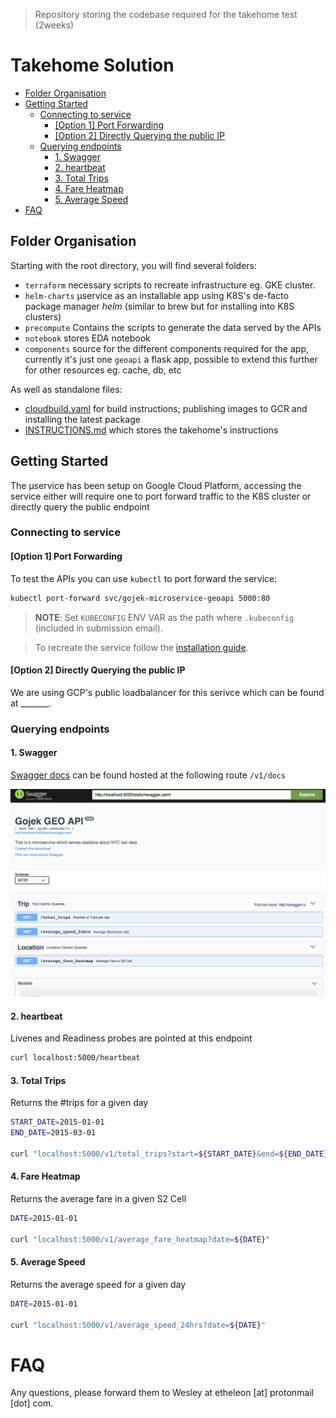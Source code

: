 > Repository storing the codebase required for the takehome test (2weeks)

# Takehome Solution

<!-- vim-markdown-toc GFM -->

  * [Folder Organisation](#folder-organisation)
  * [Getting Started](#getting-started)
    * [Connecting to service](#connecting-to-service)
      * [[Option 1] Port Forwarding](#option-1-port-forwarding)
      * [[Option 2] Directly Querying the public IP](#option-2-directly-querying-the-public-ip)
    * [Querying endpoints](#querying-endpoints)
      * [1. Swagger](#1-swagger)
      * [2. heartbeat](#2-heartbeat)
      * [3. Total Trips](#3-total-trips)
      * [4. Fare Heatmap](#4-fare-heatmap)
      * [5. Average Speed](#5-average-speed)
* [FAQ](#faq)

<!-- vim-markdown-toc -->


## Folder Organisation

Starting with the root directory, you will find several folders:

* `terraform` necessary scripts to recreate infrastructure eg. GKE cluster.
* `helm-charts` µservice as an installable app using K8S's de-facto package manager _helm_ (similar to brew but for installing into K8S clusters)
* `precompute` Contains the scripts to generate the data served by the APIs
* `notebook` stores EDA notebook
* `components` source for the different components required for the app, currently it's just one `geoapi` a flask app, possible to extend this further for other resources eg. cache, db, etc

As well as standalone files:

* [cloudbuild.yaml](./cloudbuild.yaml) for build instructions; publishing images to GCR and installing the latest package
* [INSTRUCTIONS.md](./INSTRUCTIONS.md) which stores the takehome's instructions

## Getting Started

The µservice has been setup on Google Cloud Platform, accessing the service either will require one to port forward traffic to the K8S cluster or directly query the public endpoint

### Connecting to service

#### [Option 1] Port Forwarding

To test the APIs you can use `kubectl` to port forward the service:

  ```bash
  kubectl port-forward svc/gojek-microservice-geoapi 5000:80
  ```

  > **NOTE**: Set `KUBECONFIG` ENV VAR as the path where `.kubeconfig` (included in submission email).


> To recreate the service follow the [installation guide](./docs/00-introduction.md).

#### [Option 2] Directly Querying the public IP

  We are using GCP's public loadbalancer for this serivce which can be found at _______.

### Querying endpoints

#### 1. Swagger

  [Swagger docs](https://swagger.io/docs/specification/2-0/what-is-swagger/) can be found hosted at the following route `/v1/docs`

  [![swagger_preview](./images/swagger.png)](localhost:5000/v1/docs)


#### 2. heartbeat

  Livenes and Readiness probes are pointed at this endpoint

  ```bash
  curl localhost:5000/heartbeat
  ```

#### 3. Total Trips


  Returns the #trips for a given day

  ```bash
  START_DATE=2015-01-01
  END_DATE=2015-03-01

  curl "localhost:5000/v1/total_trips?start=${START_DATE}&end=${END_DATE}"
  ```

#### 4. Fare Heatmap

  Returns the average fare in a given S2 Cell

  ```bash
  DATE=2015-01-01

  curl "localhost:5000/v1/average_fare_heatmap?date=${DATE}"
  ```

#### 5. Average Speed

  Returns the average speed for a given day

  ```bash
  DATE=2015-01-01

  curl "localhost:5000/v1/average_speed_24hrs?date=${DATE}"
  ```

# FAQ

Any questions, please forward them to Wesley at etheleon [at] protonmail [dot] com.
